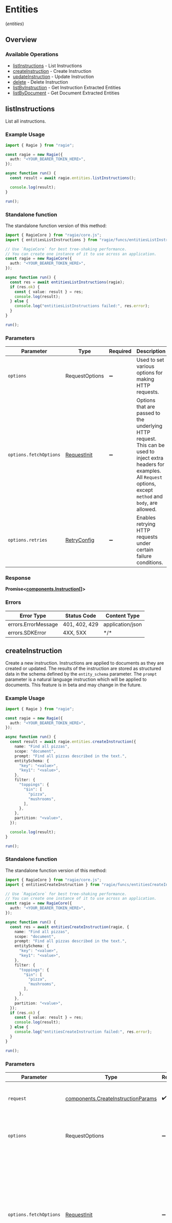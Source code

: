 # Entities
(*entities*)

## Overview

### Available Operations

* [listInstructions](#listinstructions) - List Instructions
* [createInstruction](#createinstruction) - Create Instruction
* [updateInstruction](#updateinstruction) - Update Instruction
* [delete](#delete) - Delete Instruction
* [listByInstruction](#listbyinstruction) - Get Instruction Extracted Entities
* [listByDocument](#listbydocument) - Get Document Extracted Entities

## listInstructions

List all instructions.

### Example Usage

<!-- UsageSnippet language="typescript" operationID="ListInstructions" method="get" path="/instructions" -->
```typescript
import { Ragie } from "ragie";

const ragie = new Ragie({
  auth: "<YOUR_BEARER_TOKEN_HERE>",
});

async function run() {
  const result = await ragie.entities.listInstructions();

  console.log(result);
}

run();
```

### Standalone function

The standalone function version of this method:

```typescript
import { RagieCore } from "ragie/core.js";
import { entitiesListInstructions } from "ragie/funcs/entitiesListInstructions.js";

// Use `RagieCore` for best tree-shaking performance.
// You can create one instance of it to use across an application.
const ragie = new RagieCore({
  auth: "<YOUR_BEARER_TOKEN_HERE>",
});

async function run() {
  const res = await entitiesListInstructions(ragie);
  if (res.ok) {
    const { value: result } = res;
    console.log(result);
  } else {
    console.log("entitiesListInstructions failed:", res.error);
  }
}

run();
```

### Parameters

| Parameter                                                                                                                                                                      | Type                                                                                                                                                                           | Required                                                                                                                                                                       | Description                                                                                                                                                                    |
| ------------------------------------------------------------------------------------------------------------------------------------------------------------------------------ | ------------------------------------------------------------------------------------------------------------------------------------------------------------------------------ | ------------------------------------------------------------------------------------------------------------------------------------------------------------------------------ | ------------------------------------------------------------------------------------------------------------------------------------------------------------------------------ |
| `options`                                                                                                                                                                      | RequestOptions                                                                                                                                                                 | :heavy_minus_sign:                                                                                                                                                             | Used to set various options for making HTTP requests.                                                                                                                          |
| `options.fetchOptions`                                                                                                                                                         | [RequestInit](https://developer.mozilla.org/en-US/docs/Web/API/Request/Request#options)                                                                                        | :heavy_minus_sign:                                                                                                                                                             | Options that are passed to the underlying HTTP request. This can be used to inject extra headers for examples. All `Request` options, except `method` and `body`, are allowed. |
| `options.retries`                                                                                                                                                              | [RetryConfig](../../lib/utils/retryconfig.md)                                                                                                                                  | :heavy_minus_sign:                                                                                                                                                             | Enables retrying HTTP requests under certain failure conditions.                                                                                                               |

### Response

**Promise\<[components.Instruction[]](../../models/.md)\>**

### Errors

| Error Type          | Status Code         | Content Type        |
| ------------------- | ------------------- | ------------------- |
| errors.ErrorMessage | 401, 402, 429       | application/json    |
| errors.SDKError     | 4XX, 5XX            | \*/\*               |

## createInstruction

Create a new instruction. Instructions are applied to documents as they are created or updated. The results of the instruction are stored as structured data in the schema defined by the `entity_schema` parameter. The `prompt` parameter is a natural language instruction which will be applied to documents. This feature is in beta and may change in the future.

### Example Usage

<!-- UsageSnippet language="typescript" operationID="CreateInstruction" method="post" path="/instructions" -->
```typescript
import { Ragie } from "ragie";

const ragie = new Ragie({
  auth: "<YOUR_BEARER_TOKEN_HERE>",
});

async function run() {
  const result = await ragie.entities.createInstruction({
    name: "Find all pizzas",
    scope: "document",
    prompt: "Find all pizzas described in the text.",
    entitySchema: {
      "key": "<value>",
      "key1": "<value>",
    },
    filter: {
      "toppings": {
        "$in": [
          "pizza",
          "mushrooms",
        ],
      },
    },
    partition: "<value>",
  });

  console.log(result);
}

run();
```

### Standalone function

The standalone function version of this method:

```typescript
import { RagieCore } from "ragie/core.js";
import { entitiesCreateInstruction } from "ragie/funcs/entitiesCreateInstruction.js";

// Use `RagieCore` for best tree-shaking performance.
// You can create one instance of it to use across an application.
const ragie = new RagieCore({
  auth: "<YOUR_BEARER_TOKEN_HERE>",
});

async function run() {
  const res = await entitiesCreateInstruction(ragie, {
    name: "Find all pizzas",
    scope: "document",
    prompt: "Find all pizzas described in the text.",
    entitySchema: {
      "key": "<value>",
      "key1": "<value>",
    },
    filter: {
      "toppings": {
        "$in": [
          "pizza",
          "mushrooms",
        ],
      },
    },
    partition: "<value>",
  });
  if (res.ok) {
    const { value: result } = res;
    console.log(result);
  } else {
    console.log("entitiesCreateInstruction failed:", res.error);
  }
}

run();
```

### Parameters

| Parameter                                                                                                                                                                      | Type                                                                                                                                                                           | Required                                                                                                                                                                       | Description                                                                                                                                                                    |
| ------------------------------------------------------------------------------------------------------------------------------------------------------------------------------ | ------------------------------------------------------------------------------------------------------------------------------------------------------------------------------ | ------------------------------------------------------------------------------------------------------------------------------------------------------------------------------ | ------------------------------------------------------------------------------------------------------------------------------------------------------------------------------ |
| `request`                                                                                                                                                                      | [components.CreateInstructionParams](../../models/components/createinstructionparams.md)                                                                                       | :heavy_check_mark:                                                                                                                                                             | The request object to use for the request.                                                                                                                                     |
| `options`                                                                                                                                                                      | RequestOptions                                                                                                                                                                 | :heavy_minus_sign:                                                                                                                                                             | Used to set various options for making HTTP requests.                                                                                                                          |
| `options.fetchOptions`                                                                                                                                                         | [RequestInit](https://developer.mozilla.org/en-US/docs/Web/API/Request/Request#options)                                                                                        | :heavy_minus_sign:                                                                                                                                                             | Options that are passed to the underlying HTTP request. This can be used to inject extra headers for examples. All `Request` options, except `method` and `body`, are allowed. |
| `options.retries`                                                                                                                                                              | [RetryConfig](../../lib/utils/retryconfig.md)                                                                                                                                  | :heavy_minus_sign:                                                                                                                                                             | Enables retrying HTTP requests under certain failure conditions.                                                                                                               |

### Response

**Promise\<[components.Instruction](../../models/components/instruction.md)\>**

### Errors

| Error Type                 | Status Code                | Content Type               |
| -------------------------- | -------------------------- | -------------------------- |
| errors.HTTPValidationError | 422                        | application/json           |
| errors.ErrorMessage        | 401, 402, 429              | application/json           |
| errors.SDKError            | 4XX, 5XX                   | \*/\*                      |

## updateInstruction

Update Instruction

### Example Usage

<!-- UsageSnippet language="typescript" operationID="UpdateInstruction" method="put" path="/instructions/{instruction_id}" -->
```typescript
import { Ragie } from "ragie";

const ragie = new Ragie({
  auth: "<YOUR_BEARER_TOKEN_HERE>",
});

async function run() {
  const result = await ragie.entities.updateInstruction({
    instructionId: "00000000-0000-0000-0000-000000000000",
    updateInstructionParams: {
      active: true,
    },
  });

  console.log(result);
}

run();
```

### Standalone function

The standalone function version of this method:

```typescript
import { RagieCore } from "ragie/core.js";
import { entitiesUpdateInstruction } from "ragie/funcs/entitiesUpdateInstruction.js";

// Use `RagieCore` for best tree-shaking performance.
// You can create one instance of it to use across an application.
const ragie = new RagieCore({
  auth: "<YOUR_BEARER_TOKEN_HERE>",
});

async function run() {
  const res = await entitiesUpdateInstruction(ragie, {
    instructionId: "00000000-0000-0000-0000-000000000000",
    updateInstructionParams: {
      active: true,
    },
  });
  if (res.ok) {
    const { value: result } = res;
    console.log(result);
  } else {
    console.log("entitiesUpdateInstruction failed:", res.error);
  }
}

run();
```

### Parameters

| Parameter                                                                                                                                                                      | Type                                                                                                                                                                           | Required                                                                                                                                                                       | Description                                                                                                                                                                    |
| ------------------------------------------------------------------------------------------------------------------------------------------------------------------------------ | ------------------------------------------------------------------------------------------------------------------------------------------------------------------------------ | ------------------------------------------------------------------------------------------------------------------------------------------------------------------------------ | ------------------------------------------------------------------------------------------------------------------------------------------------------------------------------ |
| `request`                                                                                                                                                                      | [operations.UpdateInstructionRequest](../../models/operations/updateinstructionrequest.md)                                                                                     | :heavy_check_mark:                                                                                                                                                             | The request object to use for the request.                                                                                                                                     |
| `options`                                                                                                                                                                      | RequestOptions                                                                                                                                                                 | :heavy_minus_sign:                                                                                                                                                             | Used to set various options for making HTTP requests.                                                                                                                          |
| `options.fetchOptions`                                                                                                                                                         | [RequestInit](https://developer.mozilla.org/en-US/docs/Web/API/Request/Request#options)                                                                                        | :heavy_minus_sign:                                                                                                                                                             | Options that are passed to the underlying HTTP request. This can be used to inject extra headers for examples. All `Request` options, except `method` and `body`, are allowed. |
| `options.retries`                                                                                                                                                              | [RetryConfig](../../lib/utils/retryconfig.md)                                                                                                                                  | :heavy_minus_sign:                                                                                                                                                             | Enables retrying HTTP requests under certain failure conditions.                                                                                                               |

### Response

**Promise\<[components.Instruction](../../models/components/instruction.md)\>**

### Errors

| Error Type                 | Status Code                | Content Type               |
| -------------------------- | -------------------------- | -------------------------- |
| errors.HTTPValidationError | 422                        | application/json           |
| errors.ErrorMessage        | 401, 402, 429              | application/json           |
| errors.SDKError            | 4XX, 5XX                   | \*/\*                      |

## delete

Delete an instruction. This will delete the instruction and all entities generated by it. This operation is irreversible.

### Example Usage

<!-- UsageSnippet language="typescript" operationID="DeleteInstruction" method="delete" path="/instructions/{instruction_id}" -->
```typescript
import { Ragie } from "ragie";

const ragie = new Ragie({
  auth: "<YOUR_BEARER_TOKEN_HERE>",
});

async function run() {
  const result = await ragie.entities.delete({
    instructionId: "00000000-0000-0000-0000-000000000000",
  });

  console.log(result);
}

run();
```

### Standalone function

The standalone function version of this method:

```typescript
import { RagieCore } from "ragie/core.js";
import { entitiesDelete } from "ragie/funcs/entitiesDelete.js";

// Use `RagieCore` for best tree-shaking performance.
// You can create one instance of it to use across an application.
const ragie = new RagieCore({
  auth: "<YOUR_BEARER_TOKEN_HERE>",
});

async function run() {
  const res = await entitiesDelete(ragie, {
    instructionId: "00000000-0000-0000-0000-000000000000",
  });
  if (res.ok) {
    const { value: result } = res;
    console.log(result);
  } else {
    console.log("entitiesDelete failed:", res.error);
  }
}

run();
```

### Parameters

| Parameter                                                                                                                                                                      | Type                                                                                                                                                                           | Required                                                                                                                                                                       | Description                                                                                                                                                                    |
| ------------------------------------------------------------------------------------------------------------------------------------------------------------------------------ | ------------------------------------------------------------------------------------------------------------------------------------------------------------------------------ | ------------------------------------------------------------------------------------------------------------------------------------------------------------------------------ | ------------------------------------------------------------------------------------------------------------------------------------------------------------------------------ |
| `request`                                                                                                                                                                      | [operations.DeleteInstructionRequest](../../models/operations/deleteinstructionrequest.md)                                                                                     | :heavy_check_mark:                                                                                                                                                             | The request object to use for the request.                                                                                                                                     |
| `options`                                                                                                                                                                      | RequestOptions                                                                                                                                                                 | :heavy_minus_sign:                                                                                                                                                             | Used to set various options for making HTTP requests.                                                                                                                          |
| `options.fetchOptions`                                                                                                                                                         | [RequestInit](https://developer.mozilla.org/en-US/docs/Web/API/Request/Request#options)                                                                                        | :heavy_minus_sign:                                                                                                                                                             | Options that are passed to the underlying HTTP request. This can be used to inject extra headers for examples. All `Request` options, except `method` and `body`, are allowed. |
| `options.retries`                                                                                                                                                              | [RetryConfig](../../lib/utils/retryconfig.md)                                                                                                                                  | :heavy_minus_sign:                                                                                                                                                             | Enables retrying HTTP requests under certain failure conditions.                                                                                                               |

### Response

**Promise\<[{ [k: string]: string }](../../models/.md)\>**

### Errors

| Error Type                 | Status Code                | Content Type               |
| -------------------------- | -------------------------- | -------------------------- |
| errors.HTTPValidationError | 422                        | application/json           |
| errors.ErrorMessage        | 401, 402, 429              | application/json           |
| errors.SDKError            | 4XX, 5XX                   | \*/\*                      |

## listByInstruction

Get Instruction Extracted Entities

### Example Usage

<!-- UsageSnippet language="typescript" operationID="ListEntitiesByInstruction" method="get" path="/instructions/{instruction_id}/entities" -->
```typescript
import { Ragie } from "ragie";

const ragie = new Ragie({
  auth: "<YOUR_BEARER_TOKEN_HERE>",
});

async function run() {
  const result = await ragie.entities.listByInstruction({
    instructionId: "00000000-0000-0000-0000-000000000000",
    partition: "acme_customer_id",
  });

  for await (const page of result) {
    console.log(page);
  }
}

run();
```

### Standalone function

The standalone function version of this method:

```typescript
import { RagieCore } from "ragie/core.js";
import { entitiesListByInstruction } from "ragie/funcs/entitiesListByInstruction.js";

// Use `RagieCore` for best tree-shaking performance.
// You can create one instance of it to use across an application.
const ragie = new RagieCore({
  auth: "<YOUR_BEARER_TOKEN_HERE>",
});

async function run() {
  const res = await entitiesListByInstruction(ragie, {
    instructionId: "00000000-0000-0000-0000-000000000000",
    partition: "acme_customer_id",
  });
  if (res.ok) {
    const { value: result } = res;
    for await (const page of result) {
    console.log(page);
  }
  } else {
    console.log("entitiesListByInstruction failed:", res.error);
  }
}

run();
```

### Parameters

| Parameter                                                                                                                                                                      | Type                                                                                                                                                                           | Required                                                                                                                                                                       | Description                                                                                                                                                                    |
| ------------------------------------------------------------------------------------------------------------------------------------------------------------------------------ | ------------------------------------------------------------------------------------------------------------------------------------------------------------------------------ | ------------------------------------------------------------------------------------------------------------------------------------------------------------------------------ | ------------------------------------------------------------------------------------------------------------------------------------------------------------------------------ |
| `request`                                                                                                                                                                      | [operations.ListEntitiesByInstructionRequest](../../models/operations/listentitiesbyinstructionrequest.md)                                                                     | :heavy_check_mark:                                                                                                                                                             | The request object to use for the request.                                                                                                                                     |
| `options`                                                                                                                                                                      | RequestOptions                                                                                                                                                                 | :heavy_minus_sign:                                                                                                                                                             | Used to set various options for making HTTP requests.                                                                                                                          |
| `options.fetchOptions`                                                                                                                                                         | [RequestInit](https://developer.mozilla.org/en-US/docs/Web/API/Request/Request#options)                                                                                        | :heavy_minus_sign:                                                                                                                                                             | Options that are passed to the underlying HTTP request. This can be used to inject extra headers for examples. All `Request` options, except `method` and `body`, are allowed. |
| `options.retries`                                                                                                                                                              | [RetryConfig](../../lib/utils/retryconfig.md)                                                                                                                                  | :heavy_minus_sign:                                                                                                                                                             | Enables retrying HTTP requests under certain failure conditions.                                                                                                               |

### Response

**Promise\<[operations.ListEntitiesByInstructionResponse](../../models/operations/listentitiesbyinstructionresponse.md)\>**

### Errors

| Error Type                 | Status Code                | Content Type               |
| -------------------------- | -------------------------- | -------------------------- |
| errors.HTTPValidationError | 422                        | application/json           |
| errors.ErrorMessage        | 401, 402, 429              | application/json           |
| errors.SDKError            | 4XX, 5XX                   | \*/\*                      |

## listByDocument

Get Document Extracted Entities

### Example Usage

<!-- UsageSnippet language="typescript" operationID="ListEntitiesByDocument" method="get" path="/documents/{document_id}/entities" -->
```typescript
import { Ragie } from "ragie";

const ragie = new Ragie({
  auth: "<YOUR_BEARER_TOKEN_HERE>",
});

async function run() {
  const result = await ragie.entities.listByDocument({
    documentId: "00000000-0000-0000-0000-000000000000",
    partition: "acme_customer_id",
  });

  for await (const page of result) {
    console.log(page);
  }
}

run();
```

### Standalone function

The standalone function version of this method:

```typescript
import { RagieCore } from "ragie/core.js";
import { entitiesListByDocument } from "ragie/funcs/entitiesListByDocument.js";

// Use `RagieCore` for best tree-shaking performance.
// You can create one instance of it to use across an application.
const ragie = new RagieCore({
  auth: "<YOUR_BEARER_TOKEN_HERE>",
});

async function run() {
  const res = await entitiesListByDocument(ragie, {
    documentId: "00000000-0000-0000-0000-000000000000",
    partition: "acme_customer_id",
  });
  if (res.ok) {
    const { value: result } = res;
    for await (const page of result) {
    console.log(page);
  }
  } else {
    console.log("entitiesListByDocument failed:", res.error);
  }
}

run();
```

### Parameters

| Parameter                                                                                                                                                                      | Type                                                                                                                                                                           | Required                                                                                                                                                                       | Description                                                                                                                                                                    |
| ------------------------------------------------------------------------------------------------------------------------------------------------------------------------------ | ------------------------------------------------------------------------------------------------------------------------------------------------------------------------------ | ------------------------------------------------------------------------------------------------------------------------------------------------------------------------------ | ------------------------------------------------------------------------------------------------------------------------------------------------------------------------------ |
| `request`                                                                                                                                                                      | [operations.ListEntitiesByDocumentRequest](../../models/operations/listentitiesbydocumentrequest.md)                                                                           | :heavy_check_mark:                                                                                                                                                             | The request object to use for the request.                                                                                                                                     |
| `options`                                                                                                                                                                      | RequestOptions                                                                                                                                                                 | :heavy_minus_sign:                                                                                                                                                             | Used to set various options for making HTTP requests.                                                                                                                          |
| `options.fetchOptions`                                                                                                                                                         | [RequestInit](https://developer.mozilla.org/en-US/docs/Web/API/Request/Request#options)                                                                                        | :heavy_minus_sign:                                                                                                                                                             | Options that are passed to the underlying HTTP request. This can be used to inject extra headers for examples. All `Request` options, except `method` and `body`, are allowed. |
| `options.retries`                                                                                                                                                              | [RetryConfig](../../lib/utils/retryconfig.md)                                                                                                                                  | :heavy_minus_sign:                                                                                                                                                             | Enables retrying HTTP requests under certain failure conditions.                                                                                                               |

### Response

**Promise\<[operations.ListEntitiesByDocumentResponse](../../models/operations/listentitiesbydocumentresponse.md)\>**

### Errors

| Error Type                 | Status Code                | Content Type               |
| -------------------------- | -------------------------- | -------------------------- |
| errors.HTTPValidationError | 422                        | application/json           |
| errors.ErrorMessage        | 401, 402, 429              | application/json           |
| errors.SDKError            | 4XX, 5XX                   | \*/\*                      |